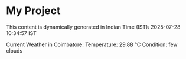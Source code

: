 # My Project

This content is dynamically generated in Indian Time (IST): 2025-07-28 10:34:57 IST


Current Weather in Coimbatore:
Temperature: 29.88 °C
Condition: few clouds
